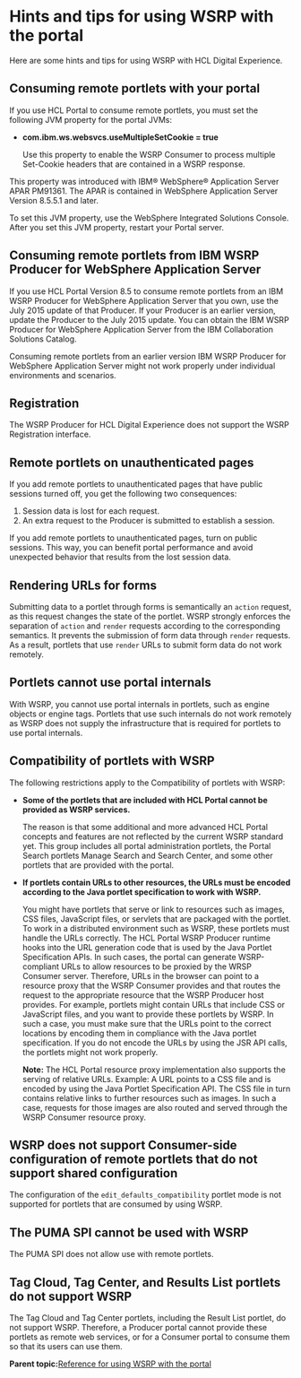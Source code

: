 # Hints and tips for using WSRP with the portal

Here are some hints and tips for using WSRP with HCL Digital Experience.

## Consuming remote portlets with your portal

If you use HCL Portal to consume remote portlets, you must set the following JVM property for the portal JVMs:

-   **com.ibm.ws.websvcs.useMultipleSetCookie = true**

    Use this property to enable the WSRP Consumer to process multiple Set-Cookie headers that are contained in a WSRP response.


This property was introduced with IBM® WebSphere® Application Server APAR PM91361. The APAR is contained in WebSphere Application Server Version 8.5.5.1 and later.

To set this JVM property, use the WebSphere Integrated Solutions Console. After you set this JVM property, restart your Portal server.

## Consuming remote portlets from IBM WSRP Producer for WebSphere Application Server

If you use HCL Portal Version 8.5 to consume remote portlets from an IBM WSRP Producer for WebSphere Application Server that you own, use the July 2015 update of that Producer. If your Producer is an earlier version, update the Producer to the July 2015 update. You can obtain the IBM WSRP Producer for WebSphere Application Server from the IBM Collaboration Solutions Catalog.

Consuming remote portlets from an earlier version IBM WSRP Producer for WebSphere Application Server might not work properly under individual environments and scenarios.

## Registration

The WSRP Producer for HCL Digital Experience does not support the WSRP Registration interface.

## Remote portlets on unauthenticated pages

If you add remote portlets to unauthenticated pages that have public sessions turned off, you get the following two consequences:

1.  Session data is lost for each request.
2.  An extra request to the Producer is submitted to establish a session.

If you add remote portlets to unauthenticated pages, turn on public sessions. This way, you can benefit portal performance and avoid unexpected behavior that results from the lost session data.

## Rendering URLs for forms

Submitting data to a portlet through forms is semantically an `action` request, as this request changes the state of the portlet. WSRP strongly enforces the separation of `action` and `render` requests according to the corresponding semantics. It prevents the submission of form data through `render` requests. As a result, portlets that use `render` URLs to submit form data do not work remotely.

## Portlets cannot use portal internals

With WSRP, you cannot use portal internals in portlets, such as engine objects or engine tags. Portlets that use such internals do not work remotely as WSRP does not supply the infrastructure that is required for portlets to use portal internals.

## Compatibility of portlets with WSRP

The following restrictions apply to the Compatibility of portlets with WSRP:

-   **Some of the portlets that are included with HCL Portal cannot be provided as WSRP services.**

    The reason is that some additional and more advanced HCL Portal concepts and features are not reflected by the current WSRP standard yet. This group includes all portal administration portlets, the Portal Search portlets Manage Search and Search Center, and some other portlets that are provided with the portal.

-   **If portlets contain URLs to other resources, the URLs must be encoded according to the Java portlet specification to work with WSRP.**

    You might have portlets that serve or link to resources such as images, CSS files, JavaScript files, or servlets that are packaged with the portlet. To work in a distributed environment such as WSRP, these portlets must handle the URLs correctly. The HCL Portal WSRP Producer runtime hooks into the URL generation code that is used by the Java Portlet Specification APIs. In such cases, the portal can generate WSRP-compliant URLs to allow resources to be proxied by the WRSP Consumer server. Therefore, URLs in the browser can point to a resource proxy that the WSRP Consumer provides and that routes the request to the appropriate resource that the WSRP Producer host provides. For example, portlets might contain URLs that include CSS or JavaScript files, and you want to provide these portlets by WSRP. In such a case, you must make sure that the URLs point to the correct locations by encoding them in compliance with the Java portlet specification. If you do not encode the URLs by using the JSR API calls, the portlets might not work properly.

    **Note:** The HCL Portal resource proxy implementation also supports the serving of relative URLs. Example: A URL points to a CSS file and is encoded by using the Java Portlet Specification API. The CSS file in turn contains relative links to further resources such as images. In such a case, requests for those images are also routed and served through the WSRP Consumer resource proxy.


## WSRP does not support Consumer-side configuration of remote portlets that do not support shared configuration

The configuration of the `edit_defaults_compatibility` portlet mode is not supported for portlets that are consumed by using WSRP.

## The PUMA SPI cannot be used with WSRP

The PUMA SPI does not allow use with remote portlets.

## Tag Cloud, Tag Center, and Results List portlets do not support WSRP

The Tag Cloud and Tag Center portlets, including the Result List portlet, do not support WSRP. Therefore, a Producer portal cannot provide these portlets as remote web services, or for a Consumer portal to consume them so that its users can use them.

**Parent topic:**[Reference for using WSRP with the portal](../admin-system/wsrpr_ref.md)

